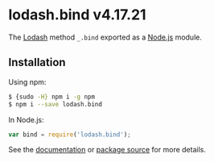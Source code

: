 # lodash.bind v4.17.21

The [Lodash](https://lodash.com/) method `_.bind` exported as a [Node.js](https://nodejs.org/) module.

## Installation

Using npm:
```bash
$ {sudo -H} npm i -g npm
$ npm i --save lodash.bind
```

In Node.js:
```js
var bind = require('lodash.bind');
```

See the [documentation](https://lodash.com/docs#bind) or [package source](https://github.com/lodash/lodash/blob/4.17.21-npm-packages/lodash.bind) for more details.
